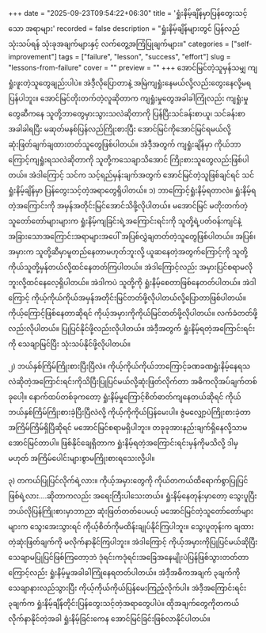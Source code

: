 +++
date = "2025-09-23T09:54:22+06:30"
title = 'ရှုံးနိမ့်ချိန်မှာပြန်တွေးသင့်သော အရာများ'
recorded = false
description = "ရှုံးနိမ့်ချိန်များတွင် ပြန်လည်သုံးသပ်ရန် သုံးခုအချက်များနှင့် လက်တွေ့အကြံပြုချက်များ။"
categories = ["self-improvement"]
tags = ["failure", "lesson", "success", "effort"]
slug = "lessons-from-failure"
cover = ""
preview = ""
+++
အောင်မြင်တဲ့သူမှန်သမျှ ကျရှုံးဖူးတဲ့သူတွေချည်းပါပဲ။ အဲဒီ့လိုပြောတာနဲ့ အမြဲကျရှုံးနေမယ်လို့လည်းတွေးနေလို့မရပြန်ပါဘူး။ အောင်မြင်တိုးတက်တဲ့လူဆိုတာက ကျရှုံးမှုတွေအခါခါကြုံလည်း ကျရှုံးမှုတွေဆီကနေ သူတို့ဘာတွေမှားသွားသလဲဆိုတာကို ပြန်ပြီးသင်ခန်းစာယူ၊ သင်ခန်းစာအခါခါရပြီး မဆုတ်မနစ်ပြန်လည်ကြိုးစားပြီး အောင်မြင်ကိုအောင်မြင်ရမယ်လို့ဆုံးဖြတ်ချက်ချထားတတ်သူတွေဖြစ်ပါတယ်။ အဲဒီ့အတွက် ကျရှုံးချိန်မှာ ကိုယ်ဘာကြောင့်ကျရှုံးရသလဲဆိုတာကို သူတို့ကသေချာသိအောင် ကြိုးစားသူတွေလည်းဖြစ်ပါတယ်။ အဲဒါကြောင့် သင်က သင့်ရည်မှန်းချက်အတွက် အောင်မြင်တဲ့သူဖြစ်ချင်ရင် သင်ရှုံးနိမ့်ချိန်မှာ ပြန်တွေးသင့်တဲ့အရာတွေရှိပါတယ်။
၁) ဘာကြောင့်ရှုံးနိမ့်ရတာလဲ။
ရှုံးနိမ့်ရတဲ့အကြောင်းကို အမှန်အတိုင်းမြင်အောင်သိဖို့လိုပါတယ်။ မအောင်မြင် မတိုးတက်တဲ့သူတော်တော်များများက ရှုံးနိမ့်ကျခြင်းရဲ့အကြောင်းရင်းကို သူတို့ရဲ့ပတ်ဝန်းကျင်နဲ့ အခြားသောအကြောင်းအရာများအပေါ် အပြစ်လွှဲချတတ်တဲ့သူတွေဖြစ်ပါတယ်။ အပြစ်၊ အမှားက သူတို့ဆီမှာမူတည်နေတာမဟုတ်ဘူးလို့ ယူဆနေတဲ့အတွက်ကြောင့်ကို သူတို့ကိုယ်သူတို့မှန်တယ်လို့ထင်နေတတ်ကြပါတယ်။ အဲဒါကြောင့်လည်း အမှားပြင်စရာမလိုဘူးလို့ထင်နေလေ့ရှိပါတယ်။ အဲဒါကပဲ သူတို့ကို ရှုံးနိမ့်စေတာဖြစ်နေတတ်ပါတယ်။ အဲဒါကြောင့် ကိုယ့်ကိုယ်ကိုယ်အမှန်အတိုင်းမြင်တတ်ဖို့လိုပါတယ်လို့ပြောတာဖြစ်ပါတယ်။ ကိုယ့်ကြောင့်ဖြစ်နေတာဆိုရင် ကိုယ့်အမှားကိုကိုယ်မြင်တတ်ဖို့လိုပါတယ်။ လက်ခံတတ်ဖို့လည်းလိုပါတယ်။ ပြုပြင်နိုင်ဖို့လည်းလိုပါတယ်။ အဲဒီ့အတွက် ရှုံးနိမ့်ရတဲ့အကြောင်းရင်းကို သေချာမြင်ပြီး သုံးသပ်နိုင်ဖို့လိုပါတယ်။

၂) ဘယ်နှစ်ကြိမ်ကြိုးစားပြီးပြီလဲ။
ကိုယ့်ကိုယ်ကိုယ်ဘာကြောင့်ခဏခဏရှုံးနိမ့်နေရသလဲဆိုတဲ့အကြောင်းရင်းကိုသိပြီးပြုပြင်မယ်လို့ဆုံးဖြတ်လိုက်တာ အဓိကလိုအပ်ချက်တစ်ခုပေါ့။ နောက်ထပ်တစ်ခုကတော့ ရှုံးနိမ့်မှုကြောင့်စိတ်ဓာတ်ကျနေတယ်ဆိုရင် ကိုယ်ဘယ်နှစ်ကြိမ်ကြိုးစားခဲ့ပြီးပြီလဲလို့ ကိုယ့်ကိုကိုယ်ပြန်မေးပါ။ ဇွဲမလျှော့ပဲကြိုးစားခဲ့တာ အကြိမ်ကြိမ်ရှိပြီဆိုရင် မအောင်မြင်စရာမရှိပါဘူး။ တခုခုအားနည်းချက်ရှိနေလို့သာမအောင်မြင်တာပါ။ ဖြစ်နိုင်ချေရှိတာက ရှုံးနိမ့်ရတဲ့အကြောင်းရင်းမှန်ကိုမသိလို့ ဒါမှမဟုတ် အကြိမ်ပေါင်းများစွာမကြိုးစားရသေးလို့ပါ။

၃) တကယ်ပြုပြင်လိုက်ရဲ့လား။
ကိုယ့်အမှားတွေကို ကိုယ်တကယ်ထိရောက်စွာပြုပြင်ဖြစ်ရဲ့လား….ဆိုတာကလည်း အရေးကြီးပါသေးတယ်။ ရှုံးနိမ့်နေတုန်းမှာတော့ သွေးပူပြီး ဘယ်လိုပြန်ကြိုးစားမှာဘာညာ ဆုံးဖြတ်တတ်ပေမယ့် မအောင်မြင်တဲ့သူတော်တော်များများက သွေးအေးသွားရင် ကိုယ့်စိတ်ကိုမထိန်းချုပ်နိုင်ကြပါဘူး။ သွေးပူတုန်းက ချထားတဲ့ဆုံးဖြတ်ချက်ကို မလိုက်နာနိုင်ကြပါဘူး။ အဲဒါကြောင့် ကိုယ့်အမှားကိုပြုပြင်မယ်ဆိုပြီး သေချာမပြုပြင်ဖြစ်ကြတော့ဘဲ ဒုံရင်းကဒုံရင်းအခြေအနေမျိုးပဲပြန်ဖြစ်သွားတတ်တာကြောင့်လည်း ရှုံးနိမ့်မှုအခါခါကြုံနေရတတ်ပါတယ်။
အဲဒီ့အဓိကအချက် ၃ချက်ကို သေချာနားလည်သွားပြီး ကိုယ့်ကိုယ်ကိုယ်ပြန်မေးကြည့်လိုက်ပါ။ အဲဒီ့အကြောင်းရင်း ၃ချက်က ရှုံးနိမ့်ချိန်တိုင်းပြန်တွေးသင့်တဲ့အရာတွေပါပဲ။ ထိုအချက်တွေကိုတကယ်လိုက်နာနိုင်တဲ့အခါ ရှုံးနိမ့်ခြင်းကေန အောင်မြင်ခြင်းဖြစ်လာနိုင်ပါတယ်။ 